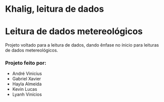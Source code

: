 # Khalig, leitura de dados

# Leitura de dados metereológicos

Projeto voltado para a leitura de dados, dando ênfase no ínicio para leituras de dados metereológicos.

### Projeto feito por:

* André Vinicius
* Gabriel Xavier
* Hayla Almeida
* Kevin Lucas
* Lyanh Vinícios

